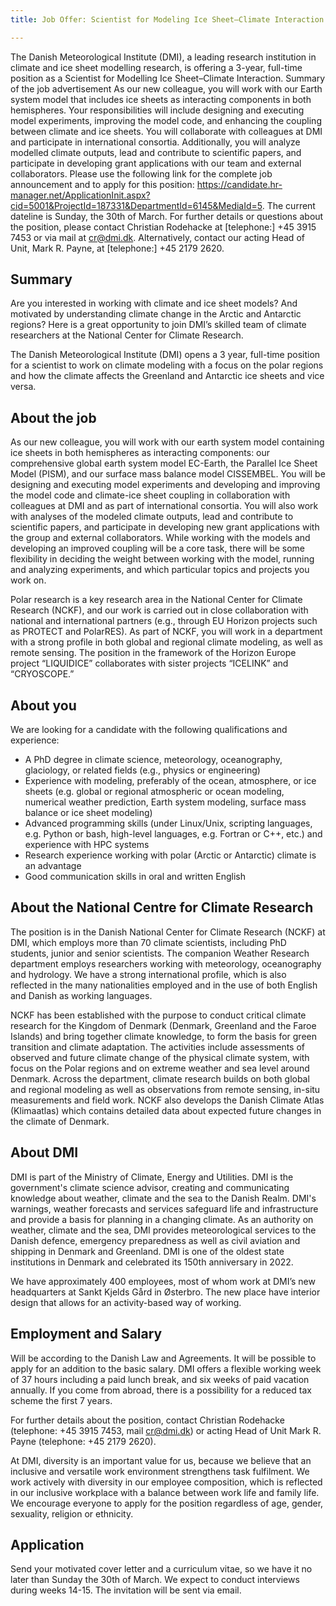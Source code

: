 ```yaml
---
title: Job Offer: Scientist for Modeling Ice Sheet–Climate Interaction at DMI

---
```

The Danish Meteorological Institute (DMI), a leading research institution in climate and ice sheet modelling research, is offering a 3-year, full-time position as a Scientist for Modelling Ice Sheet–Climate Interaction.
Summary of the job advertisement
As our new colleague, you will work with our Earth system model that includes ice sheets as interacting components in both hemispheres. Your responsibilities will include designing and executing model experiments, improving the model code, and enhancing the coupling between climate and ice sheets. You will collaborate with colleagues at DMI and participate in international consortia. Additionally, you will analyze modelled climate outputs, lead and contribute to scientific papers, and participate in developing grant applications with our team and external collaborators.
Please use the following link for the complete job announcement and to apply for this position: https://candidate.hr-manager.net/ApplicationInit.aspx?cid=5001&ProjectId=187331&DepartmentId=6145&MediaId=5.
The current dateline is Sunday, the 30th of March.
For further details or questions about the position, please contact Christian Rodehacke at [telephone:] +45 3915 7453 or via mail at cr@dmi.dk. Alternatively, contact our acting Head of Unit, Mark R. Payne, at [telephone:] +45 2179 2620.


## Summary 

Are you interested in working with climate and ice sheet models? And motivated by understanding climate change in the Arctic and Antarctic regions? Here is a great opportunity to join DMI’s skilled team of climate researchers at the National Center for Climate Research.

The Danish Meteorological Institute (DMI) opens a 3 year, full-time position for a scientist to work on climate modeling with a focus on the polar regions and how the climate affects the Greenland and Antarctic ice sheets and vice versa.

 

## About the job

As our new colleague, you will work with our earth system model containing ice sheets in both hemispheres as interacting components: our comprehensive global earth system model EC-Earth, the Parallel Ice Sheet Model (PISM), and our surface mass balance model CISSEMBEL. You will be designing and executing model experiments and developing and improving the model code and climate-ice sheet coupling in collaboration with colleagues at DMI and as part of international consortia. You will also work with analyses of the modeled climate outputs, lead and contribute to scientific papers, and participate in developing new grant applications with the group and external collaborators. While working with the models and developing an improved coupling will be a core task, there will be some flexibility in deciding the weight between working with the model, running and analyzing experiments, and which particular topics and projects you work on.

Polar research is a key research area in the National Center for Climate Research (NCKF), and our work is carried out in close collaboration with national and international partners (e.g., through EU Horizon projects such as PROTECT and PolarRES). As part of NCKF, you will work in a department with a strong profile in both global and regional climate modeling, as well as remote sensing. The position in the framework of the Horizon Europe project “LIQUIDICE” collaborates with sister projects “ICELINK” and “CRYOSCOPE.”

 

## About you

We are looking for a candidate with the following qualifications and experience: 

- A PhD degree in climate science, meteorology, oceanography, glaciology, or related fields (e.g., physics or engineering)
- Experience with modeling, preferably of the ocean, atmosphere, or ice sheets (e.g. global or regional atmospheric or ocean modeling, numerical weather prediction, Earth system modeling, surface mass balance or ice sheet modeling)
- Advanced programming skills (under Linux/Unix, scripting languages, e.g. Python or bash, high-level languages, e.g. Fortran or C++, etc.) and experience with HPC systems
- Research experience working with polar (Arctic or Antarctic) climate is an advantage
- Good communication skills in oral and written English
 

## About the National Centre for Climate Research

The position is in the Danish National Center for Climate Research (NCKF) at DMI, which employs more than 70 climate scientists, including PhD students, junior and senior scientists. The companion Weather Research department employs researchers working with meteorology, oceanography and hydrology. We have a strong international profile, which is also reflected in the many nationalities employed and in the use of both English and Danish as working languages.

NCKF has been established with the purpose to conduct critical climate research for the Kingdom of Denmark (Denmark, Greenland and the Faroe Islands) and bring together climate knowledge, to form the basis for green transition and climate adaptation. The activities include assessments of observed and future climate change of the physical climate system, with focus on the Polar regions and on extreme weather and sea level around Denmark. Across the department, climate research builds on both global and regional modeling as well as observations from remote sensing, in-situ measurements and field work. NCKF also develops the Danish Climate Atlas (Klimaatlas) which contains detailed data about expected future changes in the climate of Denmark.

 

## About DMI 

DMI is part of the Ministry of Climate, Energy and Utilities. DMI is the government's climate science advisor, creating and communicating knowledge about weather, climate and the sea to the Danish Realm. DMI's warnings, weather forecasts and services safeguard life and infrastructure and provide a basis for planning in a changing climate. As an authority on weather, climate and the sea, DMI provides meteorological services to the Danish defence, emergency preparedness as well as civil aviation and shipping in Denmark and Greenland. DMI is one of the oldest state institutions in Denmark and celebrated its 150th anniversary in 2022.

We have approximately 400 employees, most of whom work at DMI’s new headquarters at Sankt Kjelds Gård in Østerbro. The new place have interior design that allows for an activity-based way of working.

 

## Employment and Salary

Will be according to the Danish Law and Agreements. It will be possible to apply for an addition to the basic salary. DMI offers a flexible working week of 37 hours including a paid lunch break, and six weeks of paid vacation annually. If you come from abroad, there is a possibility for a reduced tax scheme the first 7 years.  

For further details about the position, contact Christian Rodehacke (telephone: +45 3915 7453, mail cr@dmi.dk) or acting Head of Unit Mark R. Payne (telephone: +45 2179 2620).

At DMI, diversity is an important value for us, because we believe that an inclusive and versatile work environment strengthens task fulfilment. We work actively with diversity in our employee composition, which is reflected in our inclusive workplace with a balance between work life and family life. We encourage everyone to apply for the position regardless of age, gender, sexuality, religion or ethnicity.

 

## Application

Send your motivated cover letter and a curriculum vitae, so we have it no later than Sunday the 30th of March. We expect to conduct interviews during weeks 14-15. The invitation will be sent via email.
